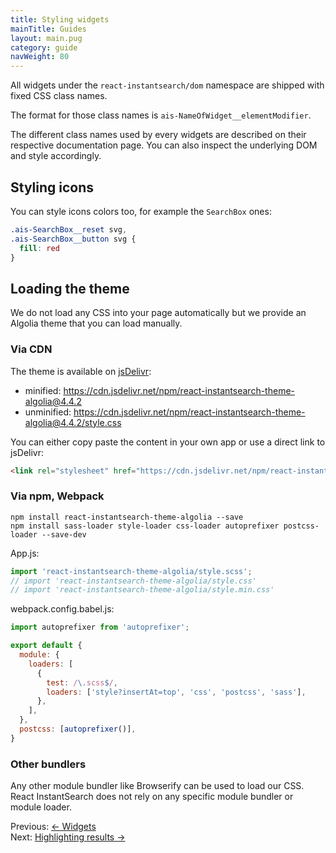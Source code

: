 ```yaml
---
title: Styling widgets
mainTitle: Guides
layout: main.pug
category: guide
navWeight: 80
---
```


All widgets under the `react-instantsearch/dom` namespace are shipped with fixed CSS class names.

The format for those class names is `ais-NameOfWidget__elementModifier`.

The different class names used by every widgets are described on their respective documentation page. You
can also inspect the underlying DOM and style accordingly.

## Styling icons

You can style icons colors too, for example the `SearchBox` ones:

```css
.ais-SearchBox__reset svg,
.ais-SearchBox__button svg {
  fill: red
}
```

## Loading the theme

We do not load any CSS into your page automatically but we provide an Algolia theme that you can load
manually.

### Via CDN

The theme is available on [jsDelivr](https://www.jsdelivr.com/):
- minified: https://cdn.jsdelivr.net/npm/react-instantsearch-theme-algolia@4.4.2
- unminified: https://cdn.jsdelivr.net/npm/react-instantsearch-theme-algolia@4.4.2/style.css

You can either copy paste the content in your own app or use a direct link to jsDelivr:

```html
<link rel="stylesheet" href="https://cdn.jsdelivr.net/npm/react-instantsearch-theme-algolia@4.4.2">
```

### Via npm, Webpack

```shell
npm install react-instantsearch-theme-algolia --save
npm install sass-loader style-loader css-loader autoprefixer postcss-loader --save-dev
```

App.js:
```jsx
import 'react-instantsearch-theme-algolia/style.scss';
// import 'react-instantsearch-theme-algolia/style.css'
// import 'react-instantsearch-theme-algolia/style.min.css'
```

webpack.config.babel.js:
```jsx
import autoprefixer from 'autoprefixer';

export default {
  module: {
    loaders: [
      {
        test: /\.scss$/,
        loaders: ['style?insertAt=top', 'css', 'postcss', 'sass'],
      },
    ],
  },
  postcss: [autoprefixer()],
}
```

### Other bundlers

Any other module bundler like Browserify can be used to load our CSS. React InstantSearch
does not rely on any specific module bundler or module loader.

<div class="guide-nav">
    <div class="guide-nav-left">
        Previous: <a href="guide/Widgets.html">← Widgets</a>
    </div>
    <div class="guide-nav-right">
        Next: <a href="guide//Highlighting_results.html">Highlighting results →</a>
    </div>
</div>
